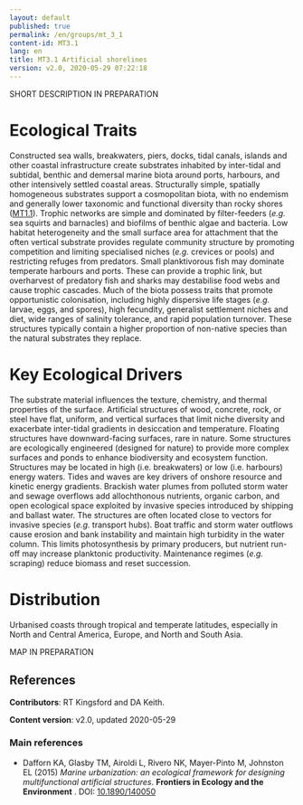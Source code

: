 ```yaml
---
layout: default
published: true
permalink: /en/groups/mt_3_1
content-id: MT3.1
lang: en
title: MT3.1 Artificial shorelines
version: v2.0, 2020-05-29 07:22:18
---
```


SHORT DESCRIPTION IN PREPARATION

# Ecological Traits
 
Constructed sea walls, breakwaters, piers, docks, tidal canals, islands and other coastal infrastructure create substrates inhabited by inter-tidal and subtidal, benthic and demersal marine biota around ports, harbours, and other intensively settled coastal areas. Structurally simple, spatially homogeneous substrates support a cosmopolitan biota, with no endemism and generally lower taxonomic and functional diversity than rocky shores ([MT1.1](/explore/groups/MT1.1)). Trophic networks are simple and dominated by filter-feeders (<i>e.g.</i> sea squirts and barnacles) and biofilms of benthic algae and bacteria. Low habitat heterogeneity and the small surface area for attachment that the often vertical substrate provides regulate community structure by promoting competition and limiting specialised niches (<i>e.g.</i> crevices or pools) and restricting refuges from predators. Small planktivorous fish may dominate temperate harbours and ports. These can provide a trophic link, but overharvest of predatory fish and sharks may destabilise food webs and cause trophic cascades. Much of the biota possess traits that promote opportunistic colonisation, including highly dispersive life stages (<i>e.g.</i> larvae, eggs, and spores), high fecundity, generalist settlement niches and diet, wide ranges of salinity tolerance, and rapid population turnover. These structures typically contain a higher proportion of non-native species than the natural substrates they replace.
 
# Key Ecological Drivers
 
The substrate material influences the texture, chemistry, and thermal properties of the surface. Artificial structures of wood, concrete, rock, or steel have flat, uniform, and vertical surfaces that limit niche diversity and exacerbate inter-tidal gradients in desiccation and temperature. Floating structures have downward-facing surfaces, rare in nature. Some structures are ecologically engineered (designed for nature) to provide more complex surfaces and ponds to enhance biodiversity and ecosystem function. Structures may be located in high (i.e. breakwaters) or low (i.e. harbours) energy waters. Tides and waves are key drivers of onshore resource and kinetic energy gradients. Brackish water plumes from polluted storm water and sewage overflows add allochthonous nutrients, organic carbon, and open ecological space exploited by invasive species introduced by shipping and ballast water. The structures are often located close to vectors for invasive species (<i>e.g.</i> transport hubs). Boat traffic and storm water outflows cause erosion and bank instability and maintain high turbidity in the water column. This limits photosynthesis by primary producers, but nutrient run-off may increase planktonic productivity. Maintenance regimes (<i>e.g.</i> scraping) reduce biomass and reset succession.
 
# Distribution
 
Urbanised coasts through tropical and temperate latitudes, especially in North and Central America, Europe, and North and South Asia.

MAP IN PREPARATION

## References

**Contributors**: RT Kingsford and DA Keith.

**Content version**: v2.0, updated 2020-05-29

### Main references
* Dafforn KA, Glasby TM, Airoldi L, Rivero NK, Mayer-Pinto M, Johnston EL  (2015) *Marine urbanization: an ecological framework for designing multifunctional artificial structures*. **Frontiers in Ecology and the Environment** . DOI: [10.1890/140050](http://doi.org/10.1890/140050)



